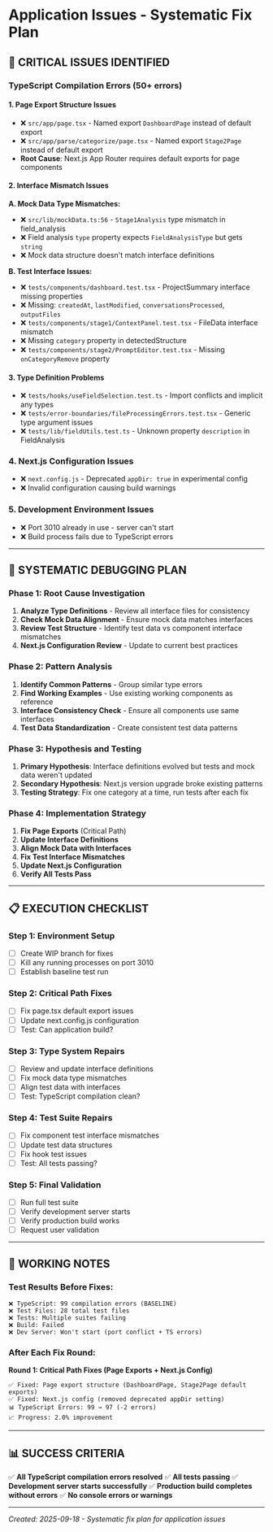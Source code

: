 # Application Issues - Systematic Fix Plan

## 🔴 CRITICAL ISSUES IDENTIFIED

### **TypeScript Compilation Errors (50+ errors)**

#### **1. Page Export Structure Issues**
- ❌ `src/app/page.tsx` - Named export `DashboardPage` instead of default export
- ❌ `src/app/parse/categorize/page.tsx` - Named export `Stage2Page` instead of default export
- **Root Cause**: Next.js App Router requires default exports for page components

#### **2. Interface Mismatch Issues**

**A. Mock Data Type Mismatches:**
- ❌ `src/lib/mockData.ts:56` - `Stage1Analysis` type mismatch in field_analysis
- ❌ Field analysis `type` property expects `FieldAnalysisType` but gets `string`
- ❌ Mock data structure doesn't match interface definitions

**B. Test Interface Issues:**
- ❌ `tests/components/dashboard.test.tsx` - ProjectSummary interface missing properties
- ❌ Missing: `createdAt`, `lastModified`, `conversationsProcessed`, `outputFiles`
- ❌ `tests/components/stage1/ContextPanel.test.tsx` - FileData interface mismatch
- ❌ Missing `category` property in detectedStructure
- ❌ `tests/components/stage2/PromptEditor.test.tsx` - Missing `onCategoryRemove` property

#### **3. Type Definition Problems**
- ❌ `tests/hooks/useFieldSelection.test.ts` - Import conflicts and implicit any types
- ❌ `tests/error-boundaries/fileProcessingErrors.test.tsx` - Generic type argument issues
- ❌ `tests/lib/fieldUtils.test.ts` - Unknown property `description` in FieldAnalysis

### **4. Next.js Configuration Issues**
- ❌ `next.config.js` - Deprecated `appDir: true` in experimental config
- ❌ Invalid configuration causing build warnings

### **5. Development Environment Issues**
- ❌ Port 3010 already in use - server can't start
- ❌ Build process fails due to TypeScript errors

---

## 🎯 SYSTEMATIC DEBUGGING PLAN

### **Phase 1: Root Cause Investigation**
1. **Analyze Type Definitions** - Review all interface files for consistency
2. **Check Mock Data Alignment** - Ensure mock data matches interfaces
3. **Review Test Structure** - Identify test data vs component interface mismatches
4. **Next.js Configuration Review** - Update to current best practices

### **Phase 2: Pattern Analysis**
1. **Identify Common Patterns** - Group similar type errors
2. **Find Working Examples** - Use existing working components as reference
3. **Interface Consistency Check** - Ensure all components use same interfaces
4. **Test Data Standardization** - Create consistent test data patterns

### **Phase 3: Hypothesis and Testing**
1. **Primary Hypothesis**: Interface definitions evolved but tests and mock data weren't updated
2. **Secondary Hypothesis**: Next.js version upgrade broke existing patterns
3. **Testing Strategy**: Fix one category at a time, run tests after each fix

### **Phase 4: Implementation Strategy**
1. **Fix Page Exports** (Critical Path)
2. **Update Interface Definitions**
3. **Align Mock Data with Interfaces**
4. **Fix Test Interface Mismatches**
5. **Update Next.js Configuration**
6. **Verify All Tests Pass**

---

## 📋 EXECUTION CHECKLIST

### **Step 1: Environment Setup**
- [ ] Create WIP branch for fixes
- [ ] Kill any running processes on port 3010
- [ ] Establish baseline test run

### **Step 2: Critical Path Fixes**
- [ ] Fix page.tsx default export issues
- [ ] Update next.config.js configuration
- [ ] Test: Can application build?

### **Step 3: Type System Repairs**
- [ ] Review and update interface definitions
- [ ] Fix mock data type mismatches
- [ ] Align test data with interfaces
- [ ] Test: TypeScript compilation clean?

### **Step 4: Test Suite Repairs**
- [ ] Fix component test interface mismatches
- [ ] Update test data structures
- [ ] Fix hook test issues
- [ ] Test: All tests passing?

### **Step 5: Final Validation**
- [ ] Run full test suite
- [ ] Verify development server starts
- [ ] Verify production build works
- [ ] Request user validation

---

## 🔧 WORKING NOTES

### **Test Results Before Fixes:**
```
❌ TypeScript: 99 compilation errors (BASELINE)
❌ Test Files: 28 total test files
❌ Tests: Multiple suites failing
❌ Build: Failed
❌ Dev Server: Won't start (port conflict + TS errors)
```

### **After Each Fix Round:**

**Round 1: Critical Path Fixes (Page Exports + Next.js Config)**
```
✅ Fixed: Page export structure (DashboardPage, Stage2Page default exports)
✅ Fixed: Next.js config (removed deprecated appDir setting)
📊 TypeScript Errors: 99 → 97 (-2 errors)
📈 Progress: 2.0% improvement
```

---

## 📊 SUCCESS CRITERIA

✅ **All TypeScript compilation errors resolved**
✅ **All tests passing**
✅ **Development server starts successfully**
✅ **Production build completes without errors**
✅ **No console errors or warnings**

---

*Created: 2025-09-18 - Systematic fix plan for application issues*